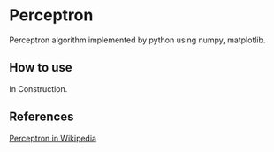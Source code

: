 # Perceptron
Perceptron algorithm implemented by python using numpy, matplotlib.

## How to use
In Construction.

## References

[Perceptron in Wikipedia](https://en.wikipedia.org/wiki/Perceptron)
